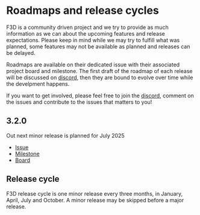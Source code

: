 # Roadmaps and release cycles

F3D is a community driven project and we try to provide as much information as we can about the upcoming features
and release expectations. Please keep in mind while we may try to fulfill what was planned, some features may not be available
as planned and releases can be delayed.

Roadmaps are available on their dedicated issue with their associated project board and milestone.
The first draft of the roadmap of each release will be discussed on [discord](https://discord.f3d.app), then they are bound to evolve over time
while the develpment happens.

If you want to get involved, please feel free to join the [discord](https://discord.f3d.app), comment on the issues and contribute to the issues that matters to you!

## 3.2.0

Out next minor release is planned for July 2025

- [Issue](https://github.com/f3d-app/f3d/issues/2157)
- [Milestone](https://github.com/f3d-app/f3d/milestone/12)
- [Board](https://github.com/orgs/f3d-app/projects/2)

## Release cycle

F3D release cycle is one minor release every three months, in January, April, July and October.
A minor release may be skipped before a major release.
